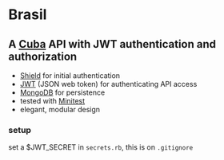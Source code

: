 # Brasil

## A [Cuba](cuba.is) API with JWT authentication and authorization

- [Shield](https://github.com/cyx/shield) for initial authentication
- [JWT](https://github.com/jwt/ruby-jwt) (JSON web token) for authenticating API access
- [MongoDB](https://www.mongodb.com/) for persistence
- tested with [Minitest](http://docs.seattlerb.org/minitest/index.html)
- elegant, modular design

### setup

set a $JWT_SECRET in `secrets.rb`, this is on `.gitignore`

